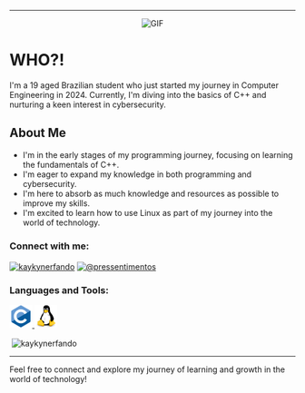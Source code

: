 

---

<div align="center">
  <img src="https://i.pinimg.com/originals/83/17/7e/83177eace643e8d6b6e5e257bafb43d7.gif" width="300px" alt="GIF">
</div>

# WHO?!

I'm a 19 aged Brazilian student who just started my journey in Computer Engineering in 2024. Currently, I'm diving into the basics of C++ and nurturing a keen interest in cybersecurity.

## About Me

-  I'm in the early stages of my programming journey, focusing on learning the fundamentals of C++.
-  I'm eager to expand my knowledge in both programming and cybersecurity.
-  I'm here to absorb as much knowledge and resources as possible to improve my skills.
-  I'm excited to learn how to use Linux as part of my journey into the world of technology.
<h3 align="left">Connect with me:</h3>
<p align="left">
<a href="https://twitter.com/kaykynerfando" target="blank"><img align="center" src="https://raw.githubusercontent.com/rahuldkjain/github-profile-readme-generator/master/src/images/icons/Social/twitter.svg" alt="kaykynerfando" height="30" width="40" /></a>
<a href="https://discord.gg/@pressentimentos" target="blank"><img align="center" src="https://raw.githubusercontent.com/rahuldkjain/github-profile-readme-generator/master/src/images/icons/Social/discord.svg" alt="@pressentimentos" height="30" width="40" /></a>
</p>

<h3 align="left">Languages and Tools:</h3>
<p align="left"> <a href="https://www.cprogramming.com/" target="_blank" rel="noreferrer"> <img src="https://raw.githubusercontent.com/devicons/devicon/master/icons/c/c-original.svg" alt="c" width="40" height="40"/> </a> <a href="https://www.linux.org/" target="_blank" rel="noreferrer"> <img src="https://raw.githubusercontent.com/devicons/devicon/master/icons/linux/linux-original.svg" alt="linux" width="40" height="40"/> </a> </p>

<p>&nbsp;<img align="center" src="https://github-readme-stats.vercel.app/api?username=kaykynerfando&show_icons=true&theme=dark&title_color=5300b8&text_color=5300b8&hide_border=true&locale=en" alt="kaykynerfando" /></p>


---

Feel free to connect and explore my journey of learning and growth in the world of technology!
